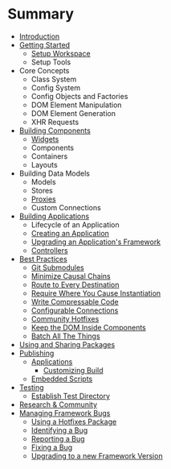 # Summary

* [Introduction](README.md)
* [Getting Started](getting_started/README.md)
   * [Setup Workspace](getting_started/setup_workspace.md)
   * Setup Tools
* Core Concepts
   * Class System
   * Config System
   * Config Objects and Factories
   * DOM Element Manipulation
   * DOM Element Generation
   * XHR Requests
* [Building Components](building_components/README.md)
   * [Widgets](building_components/widgets.md)
   * Components
   * Containers
   * Layouts
* Building Data Models
   * Models
   * Stores
   * [Proxies](data/proxies.md)
   * Custom Connections
* [Building Applications](applications/README.md)
   * Lifecycle of an Application
   * [Creating an Application](applications/creating.md)
   * [Upgrading an Application's Framework](applications/upgrading_framework.md)
   * [Controllers](applications/controllers.md)
* [Best Practices](best_practices/README.md)
   * [Git Submodules](best_practices/git_submodules.md)
   * [Minimize Causal Chains](best_practices/causal_chains.md)
   * [Route to Every Destination](best_practices/routes.md)
   * [Require Where You Cause Instantiation](best_practices/requires.md)
   * [Write Compressable Code](best_practices/compressable_code.md)
   * [Configurable Connections](best_practices/connections.md)
   * [Community Hotfixes](best_practices/community_hotfixes.md)
   * [Keep the DOM Inside Components](best_practices/dom_inside_components.md)
   * [Batch All The Things](best_practices/batching.md)
* [Using and Sharing Packages](packages/README.md)
* [Publishing](publishing/README.md)
   * [Applications](publishing/applications.md)
       * [Customizing Build](publishing/applications/customizing_build.md)
   * [Embedded Scripts](publishing/embedded_scripts.md)
* [Testing](testing/README.md)
   * [Establish Test Directory](testing/establish_test_directory.md)
* [Research & Community](research_and_community/README.md)
* [Managing Framework Bugs](framework_bugs/README.md)
   * [Using a Hotfixes Package](framework_bugs/hotfixes_package.md)
   * [Identifying a Bug](framework_bugs/identifying.md)
   * [Reporting a Bug](framework_bugs/reporting.md)
   * [Fixing a Bug](framework_bugs/fixing.md)
   * [Upgrading to a new Framework Version](framework_bugs/upgrading_framework.md)

